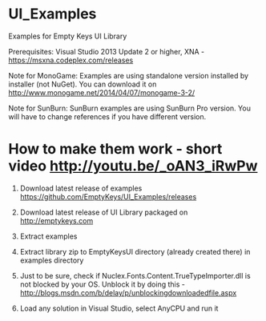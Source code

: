 UI_Examples
===========

Examples for Empty Keys UI Library

Prerequisites: Visual Studio 2013 Update 2 or higher, XNA - https://msxna.codeplex.com/releases

Note for MonoGame: Examples are using standalone version installed by installer (not NuGet). You can download it on http://www.monogame.net/2014/04/07/monogame-3-2/

Note for SunBurn: SunBurn examples are using SunBurn Pro version. You will have to change references if you have different version.

How to make them work - short video http://youtu.be/_oAN3_iRwPw
=====================

1) Download latest release of examples https://github.com/EmptyKeys/UI_Examples/releases

2) Download latest release of UI Library packaged on http://emptykeys.com

3) Extract examples

4) Extract library zip to EmptyKeysUI directory (already created there) in examples directory

5) Just to be sure, check if Nuclex.Fonts.Content.TrueTypeImporter.dll is not blocked by your OS. Unblock it by doing this - http://blogs.msdn.com/b/delay/p/unblockingdownloadedfile.aspx

6) Load any solution in Visual Studio, select AnyCPU and run it


